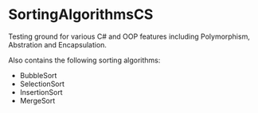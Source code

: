 # SortingAlgorithmsCS
Testing ground for various C# and OOP features including Polymorphism, Abstration and Encapsulation. 

Also contains the following sorting algorithms:
- BubbleSort
- SelectionSort
- InsertionSort
- MergeSort
